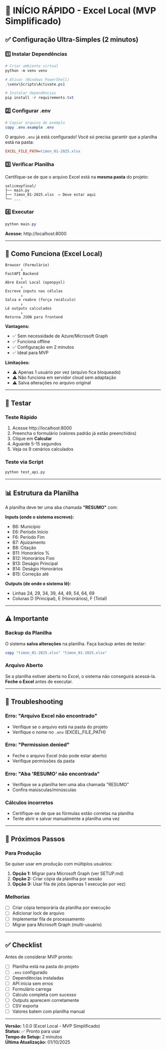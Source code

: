 # 🚀 INÍCIO RÁPIDO - Excel Local (MVP Simplificado)

## ✅ Configuração Ultra-Simples (2 minutos)

### 1️⃣ Instalar Dependências

```powershell
# Criar ambiente virtual
python -m venv venv

# Ativar (Windows PowerShell)
.\venv\Scripts\Activate.ps1

# Instalar dependências
pip install -r requirements.txt
```

### 2️⃣ Configurar .env

```powershell
# Copiar arquivo de exemplo
copy .env.example .env
```

O arquivo `.env` já está configurado! Você só precisa garantir que a planilha está na pasta:

```ini
EXCEL_FILE_PATH=timon_01-2025.xlsx
```

### 3️⃣ Verificar Planilha

Certifique-se de que o arquivo Excel está na **mesma pasta** do projeto:

```
selicmvpfinal/
├── main.py
├── timon_01-2025.xlsx  ← Deve estar aqui
└── ...
```

### 4️⃣ Executar

```powershell
python main.py
```

**Acesse:** http://localhost:8000

---

## 🎯 Como Funciona (Excel Local)

```
Browser (Formulário)
       ↓
FastAPI Backend
       ↓
Abre Excel Local (openpyxl)
       ↓
Escreve inputs nas células
       ↓
Salva e reabre (força recálculo)
       ↓
Lê outputs calculados
       ↓
Retorna JSON para frontend
```

**Vantagens:**
- ✅ Sem necessidade de Azure/Microsoft Graph
- ✅ Funciona offline
- ✅ Configuração em 2 minutos
- ✅ Ideal para MVP

**Limitações:**
- ⚠️ Apenas 1 usuário por vez (arquivo fica bloqueado)
- ⚠️ Não funciona em servidor cloud sem adaptação
- ⚠️ Salva alterações no arquivo original

---

## 🧪 Testar

### Teste Rápido

1. Acesse http://localhost:8000
2. Preencha o formulário (valores padrão já estão preenchidos)
3. Clique em **Calcular**
4. Aguarde 5-15 segundos
5. Veja os 9 cenários calculados

### Teste via Script

```powershell
python test_api.py
```

---

## 📊 Estrutura da Planilha

A planilha deve ter uma aba chamada **"RESUMO"** com:

**Inputs (onde o sistema escreve):**
- B6: Município
- E6: Período Início
- F6: Período Fim
- B7: Ajuizamento
- B8: Citação
- B11: Honorários %
- B12: Honorários Fixo
- B13: Deságio Principal
- B14: Deságio Honorários
- B15: Correção até

**Outputs (de onde o sistema lê):**
- Linhas 24, 29, 34, 39, 44, 49, 54, 64, 69
- Colunas D (Principal), E (Honorários), F (Total)

---

## ⚠️ Importante

### Backup da Planilha

O sistema **salva alterações** na planilha. Faça backup antes de testar:

```powershell
copy "timon_01-2025.xlsx" "timon_01-2025.xlsx"
```

### Arquivo Aberto

Se a planilha estiver aberta no Excel, o sistema não conseguirá acessá-la. **Feche o Excel** antes de executar.

---

## 🔧 Troubleshooting

### Erro: "Arquivo Excel não encontrado"
- Verifique se o arquivo está na pasta do projeto
- Verifique o nome no `.env` (EXCEL_FILE_PATH)

### Erro: "Permission denied"
- Feche o arquivo Excel (não pode estar aberto)
- Verifique permissões da pasta

### Erro: "Aba 'RESUMO' não encontrada"
- Verifique se a planilha tem uma aba chamada "RESUMO"
- Confira maiúsculas/minúsculas

### Cálculos incorretos
- Certifique-se de que as fórmulas estão corretas na planilha
- Tente abrir e salvar manualmente a planilha uma vez

---

## 🚀 Próximos Passos

### Para Produção

Se quiser usar em produção com múltiplos usuários:

1. **Opção 1:** Migrar para Microsoft Graph (ver SETUP.md)
2. **Opção 2:** Criar cópia da planilha por sessão
3. **Opção 3:** Usar fila de jobs (apenas 1 execução por vez)

### Melhorias

- [ ] Criar cópia temporária da planilha por execução
- [ ] Adicionar lock de arquivo
- [ ] Implementar fila de processamento
- [ ] Migrar para Microsoft Graph (multi-usuário)

---

## ✅ Checklist

Antes de considerar MVP pronto:

- [ ] Planilha está na pasta do projeto
- [ ] `.env` configurado
- [ ] Dependências instaladas
- [ ] API inicia sem erros
- [ ] Formulário carrega
- [ ] Cálculo completa com sucesso
- [ ] Outputs aparecem corretamente
- [ ] CSV exporta
- [ ] Valores batem com planilha manual

---

**Versão:** 1.0.0 (Excel Local - MVP Simplificado)  
**Status:** ✅ Pronto para usar  
**Tempo de Setup:** 2 minutos  
**Última Atualização:** 01/10/2025
